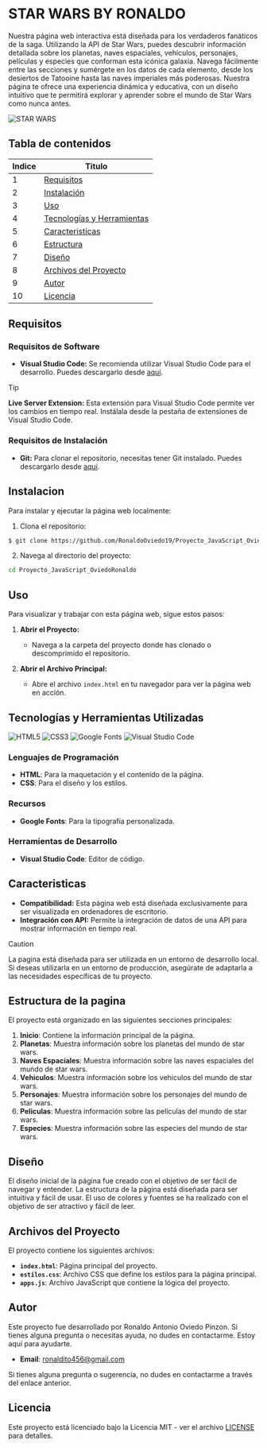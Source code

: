 # STAR WARS BY RONALDO

Nuestra página web interactiva está diseñada para los verdaderos fanáticos de la saga. Utilizando la API de Star Wars, puedes descubrir información detallada sobre los planetas, naves espaciales, vehículos, personajes, películas y especies que conforman esta icónica galaxia. Navega fácilmente entre las secciones y sumérgete en los datos de cada elemento, desde los desiertos de Tatooine hasta las naves imperiales más poderosas. Nuestra página te ofrece una experiencia dinámica y educativa, con un diseño intuitivo que te permitirá explorar y aprender sobre el mundo de Star Wars como nunca antes.

![STAR WARS](https://upload.wikimedia.org/wikipedia/commons/6/6c/Star_Wars_Logo.svg)

## Tabla de contenidos

| Indice | Titulo |
|--|--|
| 1 | [Requisitos](#requisitos)|
| 2 | [Instalación](#instalacion)|
| 3 | [Uso](#uso)|
| 4 | [Tecnologías y Herramientas](#tecnologías-y-herramientas-utilizadas) |
| 5 | [Caracteristicas](#caracteristicas)|
| 6 | [Estructura](#estructura-del-landing-page) |
| 7 | [Diseño](#diseño)|
| 8 | [Archivos del Proyecto](#archivos-del-proyecto) |
| 9 | [Autor](#autor)|
| 10 | [Licencia](#licencia)|


## Requisitos

### Requisitos de Software

- **Visual Studio Code:** Se recomienda utilizar Visual Studio Code para el desarrollo. Puedes descargarlo desde [aquí](https://code.visualstudio.com/).
  
> [!TIP]
> **Live Server Extension:** Esta extensión para Visual Studio Code permite ver los cambios en tiempo real. Instálala desde la pestaña de extensiones de Visual Studio Code.


### Requisitos de Instalación

- **Git:** Para clonar el repositorio, necesitas tener Git instalado. Puedes descargarlo desde [aquí](https://git-scm.com/).


## Instalacion
Para instalar y ejecutar la página web localmente:

   1. Clona el repositorio:
   ```bash
   $ git clone https://github.com/RonaldoOviedo19/Proyecto_JavaScript_OviedoRonaldo.git
   ```
   2. Navega al directorio del proyecto:
   
   ```bash
   cd Proyecto_JavaScript_OviedoRonaldo
   ```

## Uso
Para visualizar y trabajar con esta página web, sigue estos pasos:
1. **Abrir el Proyecto:**
   - Navega a la carpeta del proyecto donde has clonado o descomprimido el repositorio.
     
2. **Abrir el Archivo Principal:**
   - Abre el archivo `index.html` en tu navegador para ver la página web en acción.



## Tecnologías y Herramientas Utilizadas

![HTML5](https://img.shields.io/badge/html5-%23E34F26.svg?style=for-the-badge&logo=html5&logoColor=white)
![CSS3](https://img.shields.io/badge/css3-%231572B6.svg?style=for-the-badge&logo=css3&logoColor=white)
![Google Fonts](https://img.shields.io/badge/Google%20Fonts-%23F5F5F5.svg?style=for-the-badge&logo=googlefonts&logoColor=black)
![Visual Studio Code](https://img.shields.io/badge/Visual%20Studio%20Code-%230078d7.svg?style=for-the-badge&logo=visual-studio-code&logoColor=white)

### Lenguajes de Programación
- **HTML**: Para la maquetación y el contenido de la página.
- **CSS**: Para el diseño y los estilos.

### Recursos
- **Google Fonts**: Para la tipografía personalizada.

### Herramientas de Desarrollo
- **Visual Studio Code**: Editor de código.


## Caracteristicas

- **Compatibilidad:** Esta página web está diseñada exclusivamente para ser visualizada en ordenadores de escritorio. 
- **Integración con API:** Permite la integración de datos de una API para mostrar información en tiempo real.


> [!CAUTION]
> La pagina está diseñada  para ser utilizada en un entorno de desarrollo local. Si deseas utilizarla en un  entorno de producción, asegúrate de adaptarla a las necesidades específicas de tu  proyecto.


## Estructura de la pagina

El proyecto está organizado en las siguientes secciones principales:

1. **Inicio**:  Contiene la información principal de la página.
2. **Planetas**: Muestra información sobre los planetas del mundo de star wars.
3. **Naves Espaciales**: Muestra información sobre las naves espaciales del mundo de star wars.
4. **Vehiculos**: Muestra información sobre los vehiculos del mundo de star wars.
5. **Personajes**: Muestra información sobre los personajes del mundo de star wars.
6. **Peliculas**: Muestra información sobre las películas del mundo de star wars.
7. **Especies**: Muestra información sobre las especies del mundo de star wars.

## Diseño

El diseño inicial de la página fue creado  con el objetivo de ser fácil de navegar y entender. La estructura de la página está diseñada para ser intuitiva y fácil de usar. El uso de colores y fuentes se ha  realizado con el objetivo de ser atractivo y fácil de leer.


## Archivos del Proyecto

El proyecto contiene los siguientes archivos:

- **`index.html`**: Página principal del proyecto.
- **`estilos.css`**: Archivo CSS que define los estilos para la página principal.
- **`apps.js`**: Archivo JavaScript que contiene la lógica del proyecto.

## Autor
Este proyecto fue desarrollado por Ronaldo Antonio Oviedo Pinzon. Si tienes alguna pregunta o necesitas ayuda, no dudes en contactarme. Estoy aquí para ayudarte. 

- **Email**: [ronaldito456@gmail.com](mailto:ronaldito456@gmail.com)

Si tienes alguna pregunta o sugerencia, no dudes en contactarme a través del enlace anterior.

## Licencia

Este proyecto está licenciado bajo la Licencia MIT - ver el archivo [LICENSE](LICENSE) para detalles.

